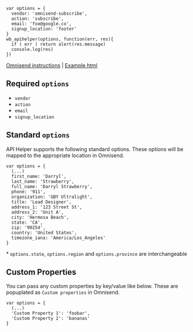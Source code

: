```
var options = {
  vendor: 'omnisend-subscribe',
  action: 'subscribe',
  email: 'foo@google.co',
  signup_location: 'footer'
}
wb_apihelper(options, function(err, res){
  if ( err ) return alert(res.message)
  console.log(res)
})
```
[Omnisend instructions](instructions.md) | [Example html](../example.html)
## Required `options`
* `vendor`
* `action`
* `email`
* `signup_location`

## Standard `options`
API Helper supports the following standard options. These options will be mapped to the appropriate location in Omnisend.
```
var options = {
  (...)
  first_name: 'Darryl',
  last_name: 'Strawberry',
  full_name: 'Darryl Strawberry',
  phone: '911',
  organization: 'GBY Ultralight',
  title: 'Lead Designer',
  address_1: '123 Street St',
  address_2: 'Unit A',
  city: 'Hermosa Beach',
  state: 'CA',
  zip: '90254',
  country: 'United States',
  timezone_iana: 'America/Los_Angeles'
}
```
\* `options.state`, `options.region` and `options.province` are interchangeable
## Custom Properties
You can pass any custom properties by key/value like below. These are popuplated as `Custom properties` in Omnisend.
```
var options = {
  (...)
  'Custom Property 1': 'foobar',
  'Custom Property 2': 'bananas'
}
```
